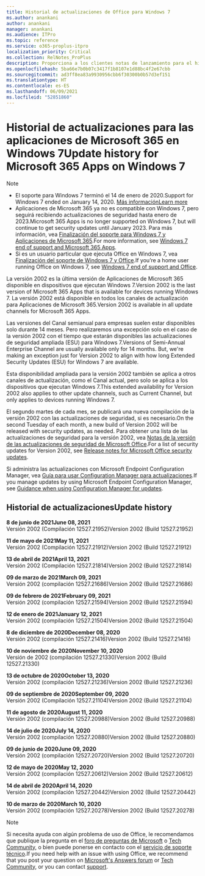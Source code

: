 ```yaml
---
title: Historial de actualizaciones de Office para Windows 7
ms.author: anankani
author: anankani
manager: anankani
ms.audience: ITPro
ms.topic: reference
ms.service: o365-proplus-itpro
localization_priority: Critical
ms.collection: RelNotes_ProPlus
description: Proporciona a los clientes notas de lanzamiento para el historial de actualizaciones de las aplicaciones de Microsoft 365 para Windows 7
ms.openlocfilehash: 5ba66e7b0b07c3417f1b8107e1d88bc4f2e67cbb
ms.sourcegitcommit: ad3ff8ea83a9930956cbb6f30300b0b57d3ef151
ms.translationtype: HT
ms.contentlocale: es-ES
ms.lasthandoff: 06/09/2021
ms.locfileid: "52851860"
---
```

# <a name="update-history-for-microsoft-365-apps-on-windows-7"></a><span data-ttu-id="64b36-103">Historial de actualizaciones para las aplicaciones de Microsoft 365 en Windows 7</span><span class="sxs-lookup"><span data-stu-id="64b36-103">Update history for Microsoft 365 Apps on Windows 7</span></span> 

 > [!NOTE]
>
>- <span data-ttu-id="64b36-104">El soporte para Windows 7 terminó el 14 de enero de 2020.</span><span class="sxs-lookup"><span data-stu-id="64b36-104">Support for Windows 7 ended on January 14, 2020.</span></span> [<span data-ttu-id="64b36-105">Más información</span><span class="sxs-lookup"><span data-stu-id="64b36-105">Learn more</span></span>](https://www.microsoft.com/microsoft-365/windows/end-of-windows-7-support)
>- <span data-ttu-id="64b36-106">Aplicaciones de Microsoft 365 ya no es compatible con Windows 7, pero seguirá recibiendo actualizaciones de seguridad hasta enero de 2023.</span><span class="sxs-lookup"><span data-stu-id="64b36-106">Microsoft 365 Apps is no longer supported on Windows 7, but will continue to get security updates until January 2023.</span></span> <span data-ttu-id="64b36-107">Para más información, vea [Finalización del soporte para Windows 7 y Aplicaciones de Microsoft 365](/DeployOffice/endofsupport/windows-7-support).</span><span class="sxs-lookup"><span data-stu-id="64b36-107">For more information, see [Windows 7 end of support and Microsoft 365 Apps](/DeployOffice/endofsupport/windows-7-support).</span></span>
>- <span data-ttu-id="64b36-108">Si es un usuario particular que ejecuta Office en Windows 7, vea [Finalización del soporte de Windows 7 y Office](https://support.microsoft.com/office/78f20fab-b57b-44d7-8368-06a8493f3cb9).</span><span class="sxs-lookup"><span data-stu-id="64b36-108">If you’re a home user running Office on Windows 7, see [Windows 7 end of support and Office](https://support.microsoft.com/office/78f20fab-b57b-44d7-8368-06a8493f3cb9).</span></span>

<span data-ttu-id="64b36-109">La versión 2002 es la última versión de Aplicaciones de Microsoft 365 disponible en dispositivos que ejecutan Windows 7.</span><span class="sxs-lookup"><span data-stu-id="64b36-109">Version 2002 is the last version of Microsoft 365 Apps that is available for devices running Windows 7.</span></span> <span data-ttu-id="64b36-110">La versión 2002 está disponible en todos los canales de actualización para Aplicaciones de Microsoft 365.</span><span class="sxs-lookup"><span data-stu-id="64b36-110">Version 2002 is available in all update channels for Microsoft 365 Apps.</span></span>

<span data-ttu-id="64b36-p104">Las versiones del Canal semianual para empresas suelen estar disponibles solo durante 14 meses. Pero realizaremos una excepción solo en el caso de la versión 2002 con el tiempo que estarán disponibles las actualizaciones de seguridad ampliada (ESU) para Windows 7.</span><span class="sxs-lookup"><span data-stu-id="64b36-p104">Versions of Semi-Annual Enterprise Channel are usually available only for 14 months. But, we're making an exception just for Version 2002 to align with how long Extended Security Updates (ESU) for Windows 7 are available.</span></span>

<span data-ttu-id="64b36-113">Esta disponibilidad ampliada para la versión 2002 también se aplica a otros canales de actualización, como el Canal actual, pero solo se aplica a los dispositivos que ejecutan Windows 7.</span><span class="sxs-lookup"><span data-stu-id="64b36-113">This extended availability for Version 2002 also applies to other update channels, such as Current Channel, but only applies to devices running Windows 7.</span></span>

<span data-ttu-id="64b36-114">El segundo martes de cada mes, se publicará una nueva compilación de la versión 2002 con las actualizaciones de seguridad, si es necesario.</span><span class="sxs-lookup"><span data-stu-id="64b36-114">On the second Tuesday of each month, a new build of Version 2002 will be released with security updates, as needed.</span></span> <span data-ttu-id="64b36-115">Para obtener una lista de las actualizaciones de seguridad para la versión 2002, vea [Notas de la versión de las actualizaciones de seguridad de Microsoft Office](microsoft365-apps-security-updates.md).</span><span class="sxs-lookup"><span data-stu-id="64b36-115">For a list of security updates for Version 2002, see [Release notes for Microsoft Office security updates](microsoft365-apps-security-updates.md).</span></span>

<span data-ttu-id="64b36-116">Si administra las actualizaciones con Microsoft Endpoint Configuration Manager, vea [Guía para usar Configuration Manager para actualizaciones](/deployoffice/endofsupport/windows-7-support#guidance-when-using-configuration-manager-for-updates).</span><span class="sxs-lookup"><span data-stu-id="64b36-116">If you manage updates by using Microsoft Endpoint Configuration Manager, see [Guidance when using Configuration Manager for updates](/deployoffice/endofsupport/windows-7-support#guidance-when-using-configuration-manager-for-updates).</span></span>


## <a name="update-history"></a><span data-ttu-id="64b36-117">Historial de actualizaciones</span><span class="sxs-lookup"><span data-stu-id="64b36-117">Update history</span></span>

[//]: # (NO ELIMINAR)

<span data-ttu-id="64b36-119">**8 de junio de 2021**</span><span class="sxs-lookup"><span data-stu-id="64b36-119">**June 08, 2021**</span></span><br/>
<span data-ttu-id="64b36-120">Versión 2002 (Compilación 12527.21952)</span><span class="sxs-lookup"><span data-stu-id="64b36-120">Version 2002 (Build 12527.21952)</span></span><br/>

<span data-ttu-id="64b36-121">**11 de mayo de 2021**</span><span class="sxs-lookup"><span data-stu-id="64b36-121">**May 11, 2021**</span></span><br/>
<span data-ttu-id="64b36-122">Versión 2002 (Compilación 12527.21912)</span><span class="sxs-lookup"><span data-stu-id="64b36-122">Version 2002 (Build 12527.21912)</span></span><br/>

<span data-ttu-id="64b36-123">**13 de abril de 2021**</span><span class="sxs-lookup"><span data-stu-id="64b36-123">**April 13, 2021**</span></span><br/>
<span data-ttu-id="64b36-124">Versión 2002 (Compilación 12527.21814)</span><span class="sxs-lookup"><span data-stu-id="64b36-124">Version 2002 (Build 12527.21814)</span></span><br/>

<span data-ttu-id="64b36-125">**09 de marzo de 2021**</span><span class="sxs-lookup"><span data-stu-id="64b36-125">**March 09, 2021**</span></span><br/>
<span data-ttu-id="64b36-126">Versión 2002 (compilación 12527.21686)</span><span class="sxs-lookup"><span data-stu-id="64b36-126">Version 2002 (Build 12527.21686)</span></span><br/>

<span data-ttu-id="64b36-127">**09 de febrero de 2021**</span><span class="sxs-lookup"><span data-stu-id="64b36-127">**February 09, 2021**</span></span><br/>
<span data-ttu-id="64b36-128">Versión 2002 (compilación 12527.21594)</span><span class="sxs-lookup"><span data-stu-id="64b36-128">Version 2002 (Build 12527.21594)</span></span><br/>

<span data-ttu-id="64b36-129">**12 de enero de 2021**</span><span class="sxs-lookup"><span data-stu-id="64b36-129">**January 12, 2021**</span></span><br/>
<span data-ttu-id="64b36-130">Versión 2002 (compilación 12527.21504)</span><span class="sxs-lookup"><span data-stu-id="64b36-130">Version 2002 (Build 12527.21504)</span></span><br/>

<span data-ttu-id="64b36-131">**8 de diciembre de 2020**</span><span class="sxs-lookup"><span data-stu-id="64b36-131">**December 08, 2020**</span></span><br/>
<span data-ttu-id="64b36-132">Versión 2002 (compilación 12527.21416)</span><span class="sxs-lookup"><span data-stu-id="64b36-132">Version 2002 (Build 12527.21416)</span></span><br/>

<span data-ttu-id="64b36-133">**10 de noviembre de 2020**</span><span class="sxs-lookup"><span data-stu-id="64b36-133">**November 10, 2020**</span></span><br/>
<span data-ttu-id="64b36-134">Versión de 2002 (compilación 12527.21330)</span><span class="sxs-lookup"><span data-stu-id="64b36-134">Version 2002 (Build 12527.21330)</span></span><br/>

<span data-ttu-id="64b36-135">**13 de octubre de 2020**</span><span class="sxs-lookup"><span data-stu-id="64b36-135">**October 13, 2020**</span></span><br/>
<span data-ttu-id="64b36-136">Versión 2002 (compilación 12527.21236)</span><span class="sxs-lookup"><span data-stu-id="64b36-136">Version 2002 (Build 12527.21236)</span></span><br/>

<span data-ttu-id="64b36-137">**09 de septiembre de 2020**</span><span class="sxs-lookup"><span data-stu-id="64b36-137">**September 09, 2020**</span></span><br/>
<span data-ttu-id="64b36-138">Versión 2002 (Compilación 12527.21104)</span><span class="sxs-lookup"><span data-stu-id="64b36-138">Version 2002 (Build 12527.21104)</span></span><br/>

<span data-ttu-id="64b36-139">**11 de agosto de 2020**</span><span class="sxs-lookup"><span data-stu-id="64b36-139">**August 11, 2020**</span></span><br/>
<span data-ttu-id="64b36-140">Versión 2002 (compilación 12527.20988)</span><span class="sxs-lookup"><span data-stu-id="64b36-140">Version 2002 (Build 12527.20988)</span></span><br/>

<span data-ttu-id="64b36-141">**14 de julio de 2020**</span><span class="sxs-lookup"><span data-stu-id="64b36-141">**July 14, 2020**</span></span><br/>
<span data-ttu-id="64b36-142">Versión 2002 (compilación 12527.20880)</span><span class="sxs-lookup"><span data-stu-id="64b36-142">Version 2002 (Build 12527.20880)</span></span><br/>

<span data-ttu-id="64b36-143">**09 de junio de 2020**</span><span class="sxs-lookup"><span data-stu-id="64b36-143">**June 09, 2020**</span></span><br/>
<span data-ttu-id="64b36-144">Versión 2002 (compilación 12527.20720)</span><span class="sxs-lookup"><span data-stu-id="64b36-144">Version 2002 (Build 12527.20720)</span></span><br/>

<span data-ttu-id="64b36-145">**12 de mayo de 2020**</span><span class="sxs-lookup"><span data-stu-id="64b36-145">**May 12, 2020**</span></span><br/>
<span data-ttu-id="64b36-146">Versión 2002 (compilación 12527.20612)</span><span class="sxs-lookup"><span data-stu-id="64b36-146">Version 2002 (Build 12527.20612)</span></span><br/>

<span data-ttu-id="64b36-147">**14 de abril de 2020**</span><span class="sxs-lookup"><span data-stu-id="64b36-147">**April 14, 2020**</span></span><br/>
<span data-ttu-id="64b36-148">Versión 2002 (compilación 12527.20442)</span><span class="sxs-lookup"><span data-stu-id="64b36-148">Version 2002 (Build 12527.20442)</span></span><br/>

<span data-ttu-id="64b36-149">**10 de marzo de 2020**</span><span class="sxs-lookup"><span data-stu-id="64b36-149">**March 10, 2020**</span></span><br/>
<span data-ttu-id="64b36-150">Versión 2002 (compilación 12527.20278)</span><span class="sxs-lookup"><span data-stu-id="64b36-150">Version 2002 (Build 12527.20278)</span></span><br/>




> [!NOTE]
> <span data-ttu-id="64b36-151">Si necesita ayuda con algún problema de uso de Office, le recomendamos que publique la pregunta en el [foro de preguntas de Microsoft](https://answers.microsoft.com/) o [Tech Community](https://techcommunity.microsoft.com/), o bien puede ponerse en contacto con el [servicio de soporte técnico](https://support.microsoft.com/contactus).</span><span class="sxs-lookup"><span data-stu-id="64b36-151">If you need help with an issue with using Office, we recommend that you post your question on [Microsoft's Answers forum](https://answers.microsoft.com/) or [Tech Community](https://techcommunity.microsoft.com/), or you can contact [support](https://support.microsoft.com/contactus).</span></span>